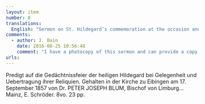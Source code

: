 ```yaml
---
layout: item
number: 8
translations:
  English: "Sermon on St. Hildegard’s commemoration at the occasion and transfer of her relics. Mass said in the church. Mass said in the church in Eibingen, on the 17th September 1857 by Peter Joseph Blum, Bishop in Limburg… Mainz, E. Schröder. 8vo. 23 pp. [Trans. J. Bock]"
comments:
  - author: J. Bain
    date: 2016-08-25 10:56:48
    comment: "I have a photocopy of this sermon and can provide a copy on request."
urls:
---
```


Predigt auf die Gedächtnissfeier der heiligen Hildegard bei Gelegenheit und Uebertragung ihrer Reliquien. Gehalten in der Kirche zu Eibingen am 17. September 1857 von Dr. PETER JOSEPH BLUM, Bischof von Limburg... Mainz, E. Schröder. 8vo. 23 pp.

